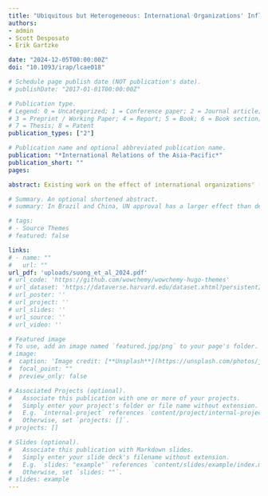 ```yaml
---
title: "Ubiquitous but Heterogeneous: International Organizations' Influence on Public Opinion in China, Brazil, Japan, and Sweden"
authors:
- admin
- Scott Desposato
- Erik Gartzke

date: "2024-12-05T00:00:00Z"
doi: "10.1093/irap/lcae018"

# Schedule page publish date (NOT publication's date).
# publishDate: "2017-01-01T00:00:00Z"

# Publication type.
# Legend: 0 = Uncategorized; 1 = Conference paper; 2 = Journal article;
# 3 = Preprint / Working Paper; 4 = Report; 5 = Book; 6 = Book section;
# 7 = Thesis; 8 = Patent
publication_types: ["2"]

# Publication name and optional abbreviated publication name.
publication: "*International Relations of the Asia-Pacific*"
publication_short: ""
pages:

abstract: Existing work on the effect of international organizations' (IOs) approval of the use of force on public support for it tends to focus on the established great powers in the Global North and its positive main effect. In this research note, we contribute to this literature in two ways with a survey experiment conducted in four countries: Brazil, China, Japan, and Sweden. First, we examine the generalizability of existing findings to relatively understudied countries that include aspiring great powers in the Global South. Second, we examine the heterogeneity of the effect of IOs' authorization of the use of force. We confirm the generalizability of the positive effect of IOs' approval on public support for war. At the same time, we find that individuals' positive responses to IOs' endorsement are heterogeneous and vary by their beliefs in militant internationalism and educational attainment, and by their home country.

# Summary. An optional shortened abstract.
# summary: In Brazil and China, UN approval has a larger effect than democracy on public support for the use of force.

# tags:
# - Source Themes
# featured: false

links:
# - name: ""
#   url: ""
url_pdf: 'uploads/suong_et_al_2024.pdf'
# url_code: 'https://github.com/wowchemy/wowchemy-hugo-themes'
# url_dataset: 'https://dataverse.harvard.edu/dataset.xhtml?persistentId=doi:10.7910/DVN/PA45UO'
# url_poster: ''
# url_project: ''
# url_slides: ''
# url_source: ''
# url_video: ''

# Featured image
# To use, add an image named `featured.jpg/png` to your page's folder. 
# image:
#  caption: 'Image credit: [**Unsplash**](https://unsplash.com/photos/jdD8gXaTZsc)'
#  focal_point: ""
#  preview_only: false

# Associated Projects (optional).
#   Associate this publication with one or more of your projects.
#   Simply enter your project's folder or file name without extension.
#   E.g. `internal-project` references `content/project/internal-project/index.md`.
#   Otherwise, set `projects: []`.
# projects: []

# Slides (optional).
#   Associate this publication with Markdown slides.
#   Simply enter your slide deck's filename without extension.
#   E.g. `slides: "example"` references `content/slides/example/index.md`.
#   Otherwise, set `slides: ""`.
# slides: example
---
```

